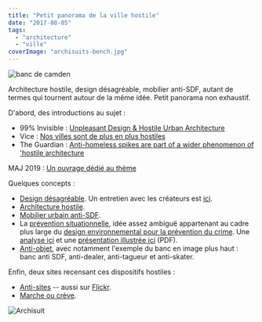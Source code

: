 ```yaml
---
title: "Petit panorama de la ville hostile"
date: "2017-08-05"
tags:
  - "architecture"
  - "ville"
coverImage: "archisuits-bench.jpg"
---
```


![banc de camden](/assets/images/Camden_bench.jpg " Un banc anti SDF, anti-dealer, anti-tagueur, anti-skater")

Architecture hostile, design désagréable, mobilier anti-SDF, autant de termes qui tournent autour de la même idée. Petit panorama non exhaustif.

D'abord, des introductions au sujet :

- 99% Invisible : [Unpleasant Design & Hostile Urban Architecture](http://99percentinvisible.org/episode/unpleasant-design-hostile-urban-architecture/)
- Vice : [Nos villes sont de plus en plus hostiles](https://www.vice.com/fr/article/mvzpvp/nos-villes-sont-de-plus-en-plus-hostiles)
- The Guardian : [Anti-homeless spikes are part of a wider phenomenon of 'hostile architecture](https://www.theguardian.com/artanddesign/2014/jun/13/anti-homeless-spikes-hostile-architecture)

MAJ 2019 : [Un ouvrage dédié au thème](https://usbeketrica.com/article/l-architecture-du-mepris-a-des-effets-sur-nous-tous)

Quelques concepts :

- [Design désagréable](http://unpleasant.pravi.me/). Un entretien avec les créateurs est [ici](http://ethnographymatters.net/blog/2013/10/24/an-interview-about-unpleasant-design/).
- [Architecture hostile](https://en.wikipedia.org/wiki/Hostile_architecture).
- [Mobilier urbain anti-SDF](https://fr.wikipedia.org/wiki/Mobilier_urbain_anti-SDF).
- La [prévention situationnelle](https://fr.wikipedia.org/wiki/Pr%C3%A9vention_situationnelle), idée assez ambiguë appartenant au cadre plus large du [design environnemental pour la prévention du crime](https://en.wikipedia.org/wiki/Crime_prevention_through_environmental_design#Criticism). Une [analyse ici](https://www.institutparisregion.fr/nos-travaux/publications/amenagement-et-prevention-de-la-delinquance-principes-et-experiences.html) et une [présentation illustrée ici](http://ualresearchonline.arts.ac.uk/685/1/DAC_Brazil_2007.pdf) (PDF).
- [Anti-objet](https://medium.com/futures-exchange/designing-the-perfect-anti-object-49a184a6667a), avec notamment l'exemple du banc en image plus haut : banc anti SDF, anti-dealer, anti-tagueur et anti-skater.

Enfin, deux sites recensant ces dispositifs hostiles :

- [Anti-sites](http://www.survivalgroup.org/anti-site.html) -- aussi sur [Flickr](https://www.flickr.com/people/7211263@N02/).
- [Marche ou crève](http://urbanisme-inhumain.tumblr.com/).

![Archisuit ](/assets/images/archisuits-bench.jpg " Archisuit, un exemple de contournement")
